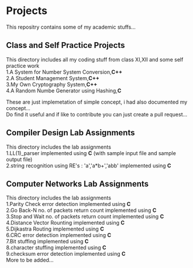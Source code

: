 # Projects
This repositry contains some of my academic stuffs...  
## Class and Self Practice Projects  
This directory includes all my coding stuff from class XI,XII and some self practice work   
1.A System for Number System Conversion,**C++**  
2.A Student Management System,**C++**  
3.My Own Cryptography System,**C++**  
4.A Random Numbe Generator using Hashing,**C**  

These are just implemetation of simple concept, i had also documented my concept...  
Do find it useful and if like to contribute you can just create a pull request...  
## Compiler Design Lab Assignments  
This directory includes the lab assignments   
1.LL(1)_parser implemented using **C** (with sample input file and sample output file)  
2.string recognition using RE's : 'a','a*b+','abb' implemented using **C**  
## Computer Networks Lab Assignments  
This directory includes the lab assignments   
1.Parity Check error detection implemented using **C**  
2.Go Back-N no. of packets return count implemented using **C**  
3.Stop and Wait no. of packets return count implemented using **C**  
4.Distance Vector Rounting implemented using **C**  
5.Dijkastra Routing implemented using **C**  
6.CRC error detection implemented using **C**  
7.Bit stuffing implemented using **C**   
8.character stuffing implemented using **C**  
9.checksum error detection implemented using **C**  
More to be added...  
